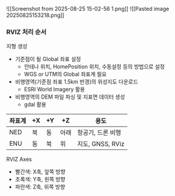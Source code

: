 ![[Screenshot from 2025-08-25 15-02-56 1.png]]
![[Pasted image 20250825153218.png]]




### RVIZ 처리 순서
지형 생성
- 기준점이 될 Global 좌표 설정
	- 안테나 위치, HomePosition 위치, 수동설정 등의 방법으로 설정
	- WGS or UTM의 Global 좌표계 필요
- 비행영역(기준점 좌표 1.5km 반경)의 위성지도 다운로드
	- ESRI World Imagery 활용
- 비행영역의 DEM 파일 파싱 및 지표면 데이터 생성
	- gdal 활용




| 좌표계 | +X  | +Y  | +Z  | 용도             |
| --- | --- | --- | --- | -------------- |
| NED | 북   | 동   | 아래  | 항공기, 드론 비행     |
| ENU | 동   | 북   | 위   | 지도, GNSS, RViz |
RVIZ Axes
- 빨간색: X축, 앞쪽 방향
- 초록색: Y축, 왼쪽 방향
- 파란색: Z축, 위쪽 방향


